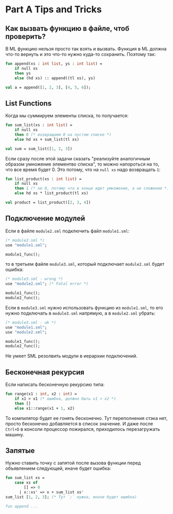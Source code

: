 # Part A Tips and Tricks
## Как вызвать функцию в файле, чтоб проверить?
В ML функцию нельзя просто так взять и вызвать. Функция в ML должна что-то вернуть и это что-то нужно куда-то сохранить. Поэтому так:

```ml
fun append(xs : int list, ys : int list) = 
    if null xs
    then ys
    else (hd xs) :: append((tl xs), ys)

val a = append([1, 2, 3], [4, 5, 6]);
```

## List Functions
Когда мы суммируем элементы списка, то получается:

```ml
fun sum_list(xs : int list) =
    if null xs
    then 0 (* возвращаем 0 на пустом списке *)
    else hd xs + sum_list(tl xs)

val sum = sum_list([1, 2, 3])
```

Если сразу после этой задачи сказать "реализуйте аналогичным образом умножение элементво списка", то можно напороться на то, что все время будет 0. Это потому, что на `null xs` надо возвращать `1`:

```ml
fun list_product(xs : int list) =
    if null xs
    then 1 (* не 0, потому что в конце идет умножение, а не сложение *)
    else hd xs * list_product(tl xs)

val product = list_product([2, 3, 4])
```

## Подключение модулей
Если в файле `module2.sml` подключить файл `module1.sml`:

```sml
(* module2.sml *)
use "module1.sml";

module1_func();
```

то в третьем файле `module3.sml`, который подключает `module2.sml` будет ошибка:

```sml
(* module3.sml - wrong *)
use "module2.sml"; (* Fatal error *)

module1_func();
module2_func();
```

Если в `module3.sml` нужно использовать функцию из `module1.sml`, то его нужно подключать в `module3.sml` напрямую, а в `module2.sml` убрать:

```sml
(* module3.sml - ok *)
use "module1.sml";
use "module2.sml";

module1_func();
module2_func();
```

Не умеет SML резолвить модули в иерархии подключений.

## Бесконечная рекурсия
Если написать бесконечную рекурсию типа:

```sml
fun range(x1 : int, x2 : int) = 
    if x1 > x1 (* ошибка, должно быть x1 > x2 *)
    then []
    else x1::range(x1 + 1, x2)
```

То компилятор будет ее гонять бесконечно. Тут переполнения стэка нет, просто бесконечно добавляется в список значение. И даже после `Ctrl+D` в консоли процессор пожирался, приходилось перезагружать машину.

## Запятые
Нужно ставить точку с запятой после вызова функции перед объявлением следующей, иначе будет ошибка:

```sml
fun sum_list xs =
    case xs of
        [] => 0
      | x::xs' => x + sum_list xs'
sum_list [1, 2, 3]; (* Тут `;` нужна, иначе будет ошибка)

fun append ...

```
